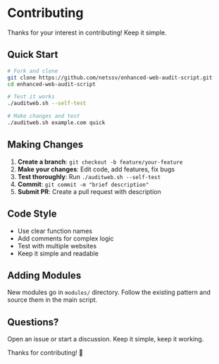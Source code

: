 # Contributing

Thanks for your interest in contributing! Keep it simple.

## Quick Start

```bash
# Fork and clone
git clone https://github.com/netssv/enhanced-web-audit-script.git
cd enhanced-web-audit-script

# Test it works
./auditweb.sh --self-test

# Make changes and test
./auditweb.sh example.com quick
```

## Making Changes

1. **Create a branch**: `git checkout -b feature/your-feature`
2. **Make your changes**: Edit code, add features, fix bugs
3. **Test thoroughly**: Run `./auditweb.sh --self-test` 
4. **Commit**: `git commit -m "brief description"`
5. **Submit PR**: Create a pull request with description

## Code Style

- Use clear function names
- Add comments for complex logic
- Test with multiple websites
- Keep it simple and readable

## Adding Modules

New modules go in `modules/` directory. Follow the existing pattern and source them in the main script.

## Questions?

Open an issue or start a discussion. Keep it simple, keep it working.

Thanks for contributing! 🎉
